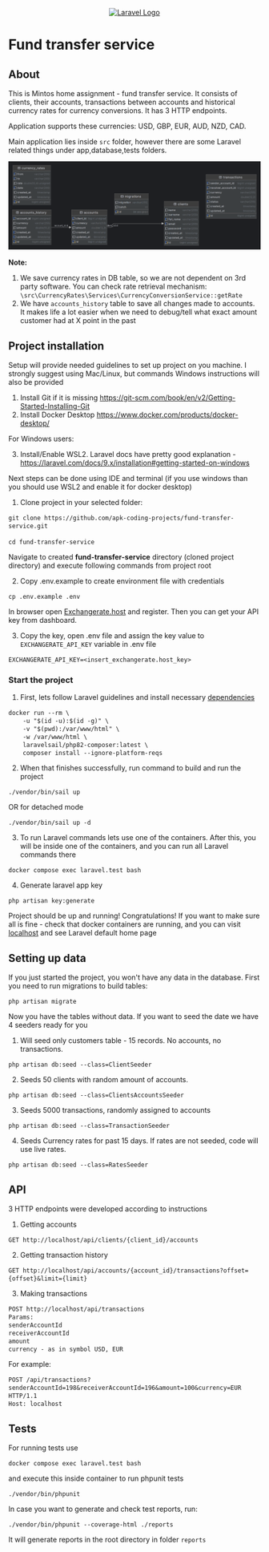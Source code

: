 <p align="center"><a href="https://laravel.com" target="_blank"><img src="https://raw.githubusercontent.com/laravel/art/master/logo-lockup/5%20SVG/2%20CMYK/1%20Full%20Color/laravel-logolockup-cmyk-red.svg" width="400" alt="Laravel Logo"></a></p>

# Fund transfer service

## About

This is Mintos home assignment - fund transfer service. It consists of clients, their accounts, transactions between
accounts and historical currency rates for currency conversions. It has 3 HTTP endpoints.

Application supports these currencies: USD, GBP, EUR,
AUD, NZD, CAD.

Main application lies inside `src` folder, however there are some Laravel related things under
app,database,tests folders.

![Database Schema](storage/documentation/database_schema.png)

**Note:**

1. We save currency rates in DB table, so we are not dependent on 3rd party software. You can check rate retrieval
   mechanism: ``\src\CurrencyRates\Services\CurrencyConversionService::getRate``
2. We have ``accounts_history`` table to save all changes made to accounts. It makes life a lot easier when we need to
   debug/tell what exact amount customer had at X point in the past

## Project installation

Setup will provide needed guidelines to set up project on you machine. I strongly suggest using Mac/Linux, but commands
Windows instructions will also be provided

1. Install Git if it is missing https://git-scm.com/book/en/v2/Getting-Started-Installing-Git
2. Install Docker Desktop https://www.docker.com/products/docker-desktop/

For Windows users:

3. Install/Enable WSL2. Laravel docs have pretty good
   explanation -  https://laravel.com/docs/9.x/installation#getting-started-on-windows

Next steps can be done using IDE and terminal (if you use windows than you should use WSL2 and enable it for docker
desktop)

1. Clone project in your selected folder:

```
git clone https://github.com/apk-coding-projects/fund-transfer-service.git

cd fund-transfer-service
```

Navigate to created **fund-transfer-service** directory (cloned project directory) and execute following commands from
project root

2. Copy .env.example to create environment file with credentials

```
cp .env.example .env
```

In browser open [Exchangerate.host](https://exchangerate.host/) and register. Then you can get your API key from dashboard.

3. Copy the key, open .env file and assign the key value to `EXCHANGERATE_API_KEY` variable in .env file

```
EXCHANGERATE_API_KEY=<insert_exchangerate.host_key>
```

### Start the project

1. First, lets follow Laravel guidelines and install
   necessary [dependencies](https://laravel.com/docs/9.x/sail#installing-composer-dependencies-for-existing-projects)

```
docker run --rm \
    -u "$(id -u):$(id -g)" \
    -v "$(pwd):/var/www/html" \
    -w /var/www/html \
    laravelsail/php82-composer:latest \
    composer install --ignore-platform-reqs
```

2. When that finishes successfully, run command to build and run the project

```
./vendor/bin/sail up
```

OR for detached mode

```
./vendor/bin/sail up -d
```

3. To run Laravel commands lets use one of the containers. After this, you will be inside one of the containers, and you
   can run all Laravel commands there

```
docker compose exec laravel.test bash
```

4. Generate laravel app key

```
php artisan key:generate
```

Project should be up and running! Congratulations!
If you want to make sure all is fine - check that docker containers are running, and you can visit
[localhost](http://localhost:80/) and see Laravel default home page

## Setting up data

If you just started the project, you won't have any data in the database. First you need to run migrations to build
tables:

```
php artisan migrate
```

Now you have the tables without data. If you want to seed the date we have 4 seeders ready for you

1. Will seed only customers table - 15 records. No accounts, no transactions.

```
php artisan db:seed --class=ClientSeeder
```

2. Seeds 50 clients with random amount of accounts.

```
php artisan db:seed --class=ClientsAccountsSeeder
```

3. Seeds 5000 transactions, randomly assigned to accounts

```
php artisan db:seed --class=TransactionSeeder
```

4. Seeds Currency rates for past 15 days. If rates are not seeded, code will use live rates.

```
php artisan db:seed --class=RatesSeeder
```

## API

3 HTTP endpoints were developed according to instructions

1. Getting accounts

```
GET http://localhost/api/clients/{client_id}/accounts
```

2. Getting transaction history

```
GET http://localhost/api/accounts/{account_id}/transactions?offset={offset}&limit={limit}
```

3. Making transactions

```
POST http://localhost/api/transactions
Params: 
senderAccountId
receiverAccountId
amount
currency - as in symbol USD, EUR
```

For example:

```
POST /api/transactions?senderAccountId=198&receiverAccountId=196&amount=100&currency=EUR HTTP/1.1
Host: localhost
```

## Tests

For running tests use

```
docker compose exec laravel.test bash
```

and execute this inside container to run phpunit tests

```
./vendor/bin/phpunit
```

In case you want to generate and check test reports, run:

```
./vendor/bin/phpunit --coverage-html ./reports
```

It will generate reports in the root directory in folder `reports`
